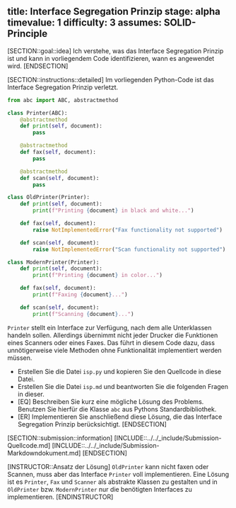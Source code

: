 title: Interface Segregation Prinzip
stage: alpha
timevalue: 1
difficulty: 3
assumes: SOLID-Principle
---

[SECTION::goal::idea]
Ich verstehe, was das Interface Segregation Prinzip ist und kann in vorliegendem Code 
identifizieren, wann es angewendet wird.
[ENDSECTION]

[SECTION::instructions::detailed]
Im vorliegenden Python-Code ist das Interface Segregation Prinzip verletzt.

```python
from abc import ABC, abstractmethod

class Printer(ABC):
    @abstractmethod
    def print(self, document):
        pass

    @abstractmethod
    def fax(self, document):
        pass

    @abstractmethod
    def scan(self, document):
        pass

class OldPrinter(Printer):
    def print(self, document):
        print(f"Printing {document} in black and white...")

    def fax(self, document):
        raise NotImplementedError("Fax functionality not supported")

    def scan(self, document):
        raise NotImplementedError("Scan functionality not supported")

class ModernPrinter(Printer):
    def print(self, document):
        print(f"Printing {document} in color...")

    def fax(self, document):
        print(f"Faxing {document}...")

    def scan(self, document):
        print(f"Scanning {document}...")
```

`Printer` stellt ein Interface zur Verfügung, nach dem alle Unterklassen handeln sollen.
Allerdings übernimmt nicht jeder Drucker die Funktionen eines Scanners oder eines Faxes.
Das führt in diesem Code dazu, dass unnötigerweise viele Methoden ohne Funktionalität 
implementiert werden müssen.

- Erstellen Sie die Datei `isp.py` und kopieren Sie den Quellcode in diese Datei.
- Erstellen Sie die Datei `isp.md` und beantworten Sie die folgenden Fragen in dieser.
- [EQ] Beschreiben Sie kurz eine mögliche Lösung des Problems.
  Benutzen Sie hierfür die Klasse `abc` aus Pythons Standardbibliothek.
- [ER] Implementieren Sie anschließend diese Lösung, die das Interface Segregation Prinzip 
  berücksichtigt.
[ENDSECTION]

[SECTION::submission::information]
[INCLUDE::../../_include/Submission-Quellcode.md]
[INCLUDE::../../_include/Submission-Markdowndokument.md]
[ENDSECTION]

[INSTRUCTOR::Ansatz der Lösung]
`OldPrinter` kann nicht faxen oder Scannen, muss aber das Interface `Printer` voll implementieren. 
Eine Lösung ist es `Printer`, `Fax` und `Scanner` als abstrakte Klassen zu gestalten und in 
`OldPrinter` bzw. `ModernPrinter` nur die benötigten Interfaces zu implementieren.
[ENDINSTRUCTOR]
